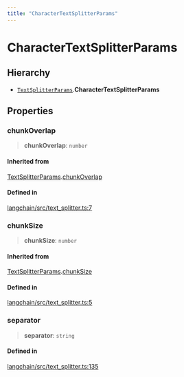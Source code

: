 ```yaml
---
title: "CharacterTextSplitterParams"
---
```


# CharacterTextSplitterParams

## Hierarchy

- [`TextSplitterParams`](TextSplitterParams.md).**CharacterTextSplitterParams**

## Properties

### chunkOverlap

> **chunkOverlap**: `number`

#### Inherited from

[TextSplitterParams](TextSplitterParams.md).[chunkOverlap](TextSplitterParams.md#chunkoverlap)

#### Defined in

[langchain/src/text_splitter.ts:7](https://github.com/hwchase17/langchainjs/blob/ddf2996/langchain/src/text_splitter.ts#L7)

### chunkSize

> **chunkSize**: `number`

#### Inherited from

[TextSplitterParams](TextSplitterParams.md).[chunkSize](TextSplitterParams.md#chunksize)

#### Defined in

[langchain/src/text_splitter.ts:5](https://github.com/hwchase17/langchainjs/blob/ddf2996/langchain/src/text_splitter.ts#L5)

### separator

> **separator**: `string`

#### Defined in

[langchain/src/text_splitter.ts:135](https://github.com/hwchase17/langchainjs/blob/ddf2996/langchain/src/text_splitter.ts#L135)
